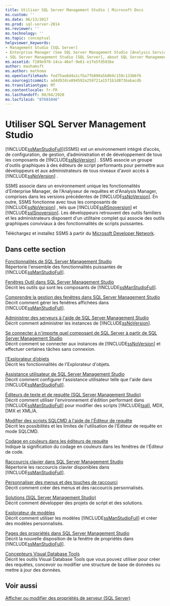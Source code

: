 ```yaml
---
title: Utiliser SQL Server Management Studio | Microsoft Docs
ms.custom: ''
ms.date: 06/13/2017
ms.prod: sql-server-2014
ms.reviewer: ''
ms.technology: ''
ms.topic: conceptual
helpviewer_keywords:
- Management Studio [SQL Server]
- Enterprise Manager (See SQL Server Management Studio [Analysis Services])
- SQL Server Management Studio [SQL Server], about SQL Server Management Studio
ms.assetid: f289e978-14ca-46ef-9e61-e1fe5fd593be
author: mashamsft
ms.author: mathoma
ms.openlocfilehash: fed75ae8d4a1cfba7fb890a5b0b9c159c13366f6
ms.sourcegitcommit: ad4d92dce894592a259721a1571b1d8736abacdb
ms.translationtype: MT
ms.contentlocale: fr-FR
ms.lasthandoff: 08/04/2020
ms.locfileid: "87601046"
---
```

# <a name="use-sql-server-management-studio"></a>Utiliser SQL Server Management Studio
  [!INCLUDE[ssManStudioFull](../includes/ssmanstudiofull-md.md)](SSMS) est un environnement intégré d’accès, de configuration, de gestion, d’administration et de développement de tous les composants de [!INCLUDE[ssNoVersion](../includes/ssnoversion-md.md)] . SSMS associe un groupe d'outils graphiques à des éditeurs de script performants pour permettre aux développeurs et aux administrateurs de tous niveaux d'avoir accès à [!INCLUDE[ssNoVersion](../includes/ssnoversion-md.md)] .  
  
 SSMS associe dans un environnement unique les fonctionnalités d'Enterprise Manager, de l'Analyseur de requêtes et d'Analysis Manager, comprises dans les versions précédentes de [!INCLUDE[ssNoVersion](../includes/ssnoversion-md.md)]. En outre, SSMS fonctionne avec tous les composants de [!INCLUDE[ssNoVersion](../includes/ssnoversion-md.md)] , tels que [!INCLUDE[ssRSnoversion](../includes/ssrsnoversion-md.md)] et [!INCLUDE[ssISnoversion](../includes/ssisnoversion-md.md)]. Les développeurs retrouvent des outils familiers et les administrateurs disposent d'un utilitaire complet qui associe des outils graphiques conviviaux à des fonctionnalités de scripts puissantes.  
  
 Téléchargez et installez SSMS à partir du [Microsoft Developer Network](https://msdn.microsoft.com/library/dn434042.aspx).  
  
## <a name="in-this-section"></a>Dans cette section  
 [Fonctionnalités de SQL Server Management Studio](features-in-sql-server-management-studio.md)  
 Répertorie l'ensemble des fonctionnalités puissantes de [!INCLUDE[ssManStudioFull](../includes/ssmanstudiofull-md.md)].  
  
 [Fenêtres Outil dans SQL Server Management Studio](../ssms/tool-windows-in-sql-server-management-studio.md)  
 Décrit les outils qui sont les composants de [!INCLUDE[ssManStudioFull](../includes/ssmanstudiofull-md.md)].  
  
 [Comprendre la gestion des fenêtres dans SQL Server Management Studio](../ssms/understand-sql-server-management-studio-windows-management.md)  
 Décrit comment gérer les fenêtres affichées dans [!INCLUDE[ssManStudioFull](../includes/ssmanstudiofull-md.md)].  
  
 [Administrer des serveurs à l'aide de SQL Server Management Studio](../ssms/administer-servers-with-sql-server-management-studio.md)  
 Décrit comment administrer les instances de [!INCLUDE[ssNoVersion](../includes/ssnoversion-md.md)].  
  
 [Se connecter à n'importe quel composant de SQL Server à partir de SQL Server Management Studio](../ssms/f1-help/connect-to-any-sql-server-component-from-sql-server-management-studio.md)  
 Décrit comment se connecter aux instances de [!INCLUDE[ssNoVersion](../includes/ssnoversion-md.md)] et effectuer certaines tâches sans connexion.  
  
 [l’Explorateur d’objets](../ssms/object/object-explorer.md)  
 Décrit les fonctionnalités de l'Explorateur d'objets.  
  
 [Assistance utilisateur de SQL Server Management Studio](../ssms/user-assistance-in-sql-server-management-studio.md)  
 Décrit comment configurer l'assistance utilisateur telle que l'aide dans [!INCLUDE[ssManStudioFull](../includes/ssmanstudiofull-md.md)].  
  
 [Éditeurs de texte et de requête &#40;SQL Server Management Studio&#41;](../relational-databases/scripting/query-and-text-editors-sql-server-management-studio.md)  
 Décrit comment utiliser l'environnement d'édition performant dans [!INCLUDE[ssManStudioFull](../includes/ssmanstudiofull-md.md)] pour modifier des scripts [!INCLUDE[tsql](../includes/tsql-md.md)], MDX, DMX et XML/A.  
  
 [Modifier des scripts SQLCMD à l'aide de l'Éditeur de requête](../relational-databases/scripting/edit-sqlcmd-scripts-with-query-editor.md)  
 Décrit les possibilités et les limites de l'utilisation de l'Éditeur de requête en mode SQLCMD.  
  
 [Codage en couleurs dans les éditeurs de requête](../relational-databases/scripting/color-coding-in-query-editors.md)  
 Indique la signification du codage en couleurs dans les fenêtres de l'Éditeur de code.  
  
 [Raccourcis clavier dans SQL Server Management Studio](../ssms/sql-server-management-studio-keyboard-shortcuts.md)  
 Répertorie les raccourcis clavier disponibles dans [!INCLUDE[ssManStudioFull](../includes/ssmanstudiofull-md.md)].  
  
 [Personnaliser des menus et des touches de raccourci](../ssms/customize-menus-and-shortcut-keys.md)  
 Décrit comment créer des menus et des raccourcis personnalisés.  
  
 [Solutions &#40;SQL Server Management Studio&#41;](../ssms/solution/solutions-sql-server-management-studio.md)  
 Décrit comment développer des projets de script et des solutions.  
  
 [Explorateur de modèles](../ssms/template/template-explorer.md)  
 Décrit comment utiliser les modèles [!INCLUDE[ssManStudioFull](../includes/ssmanstudiofull-md.md)] et créer des modèles personnalisés.  
  
 [Pages des propriétés dans SQL Server Management Studio](../ssms/property-pages-in-sql-server-management-studio.md)  
 Décrit la nouvelle disposition de la fenêtre de propriétés dans [!INCLUDE[ssManStudioFull](../includes/ssmanstudiofull-md.md)].  
  
 [Concepteurs Visual Database Tools](../ssms/visual-db-tools/visual-database-tool-designers.md)  
 Décrit les outils Visual Database Tools que vous pouvez utiliser pour créer des requêtes, concevoir ou modifier une structure de base de données ou mettre à jour des données.  
  
## <a name="see-also"></a>Voir aussi  
 [Afficher ou modifier des propriétés de serveur &#40;SQL Server&#41;](configure-windows/view-or-change-server-properties-sql-server.md)  
  
  
